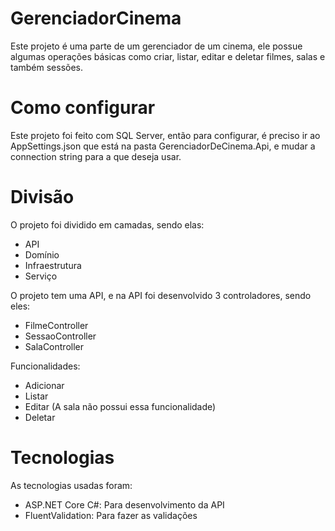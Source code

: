 # GerenciadorCinema
Este projeto é uma parte de um gerenciador de um cinema, ele possue algumas operações básicas como criar, listar, editar e deletar filmes, salas e também sessões.

# Como configurar
Este projeto foi feito com SQL Server, então para configurar, é preciso ir ao AppSettings.json que está na pasta GerenciadorDeCinema.Api, e mudar a connection string para a que deseja usar.

# Divisão
O projeto foi dividido em camadas, sendo elas:
 - API
 - Domínio
 - Infraestrutura
 - Serviço

O projeto tem uma API, e na API foi desenvolvido 3 controladores, sendo eles:

- FilmeController
- SessaoController
- SalaController

Funcionalidades:
 - Adicionar
 - Listar
 - Editar (A sala não possui essa funcionalidade)
 - Deletar

# Tecnologias
As tecnologias usadas foram:
 - ASP.NET Core C#: Para desenvolvimento da API
 - FluentValidation: Para fazer as validações
